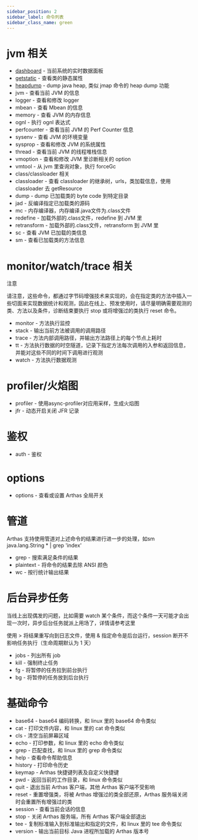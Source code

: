 ```yaml
---
sidebar_position: 2
sidebar_label: 命令列表
sidebar_class_name: green
---
```


# jvm 相关
* [dashboard](./dashboard.md) - 当前系统的实时数据面板
* [getstatic](./getstatic.md) - 查看类的静态属性
* [heapdump](./heapdump.md) - dump java heap, 类似 jmap 命令的 heap dump 功能
* jvm - 查看当前 JVM 的信息
* logger - 查看和修改 logger
* mbean - 查看 Mbean 的信息
* memory - 查看 JVM 的内存信息
* ognl - 执行 ognl 表达式
* perfcounter - 查看当前 JVM 的 Perf Counter 信息
* sysenv - 查看 JVM 的环境变量
* sysprop - 查看和修改 JVM 的系统属性
* thread - 查看当前 JVM 的线程堆栈信息
* vmoption - 查看和修改 JVM 里诊断相关的 option
* vmtool - 从 jvm 里查询对象，执行 forceGc
* class/classloader 相关
* classloader - 查看 classloader 的继承树，urls，类加载信息，使用 classloader 去 getResource
* dump - dump 已加载类的 byte code 到特定目录
* jad - 反编译指定已加载类的源码
* mc - 内存编译器，内存编译.java文件为.class文件
* redefine - 加载外部的.class文件，redefine 到 JVM 里
* retransform - 加载外部的.class文件，retransform 到 JVM 里
* sc - 查看 JVM 已加载的类信息
* sm - 查看已加载类的方法信息

# monitor/watch/trace 相关
注意

请注意，这些命令，都通过字节码增强技术来实现的，会在指定类的方法中插入一些切面来实现数据统计和观测，因此在线上、预发使用时，请尽量明确需要观测的类、方法以及条件，诊断结束要执行 stop 或将增强过的类执行 reset 命令。

* monitor - 方法执行监控
* stack - 输出当前方法被调用的调用路径
* trace - 方法内部调用路径，并输出方法路径上的每个节点上耗时
* tt - 方法执行数据的时空隧道，记录下指定方法每次调用的入参和返回信息，并能对这些不同的时间下调用进行观测
* watch - 方法执行数据观测

# profiler/火焰图
* profiler - 使用async-profiler对应用采样，生成火焰图
* jfr - 动态开启关闭 JFR 记录

# 鉴权
* auth - 鉴权

# options
* options - 查看或设置 Arthas 全局开关

# 管道
Arthas 支持使用管道对上述命令的结果进行进一步的处理，如sm java.lang.String * | grep 'index'

* grep - 搜索满足条件的结果
* plaintext - 将命令的结果去除 ANSI 颜色
* wc - 按行统计输出结果

# 后台异步任务
当线上出现偶发的问题，比如需要 watch 某个条件，而这个条件一天可能才会出现一次时，异步后台任务就派上用场了，详情请参考这里

使用 > 将结果重写向到日志文件，使用 & 指定命令是后台运行，session 断开不影响任务执行（生命周期默认为 1 天）
* jobs - 列出所有 job
* kill - 强制终止任务
* fg - 将暂停的任务拉到前台执行
* bg - 将暂停的任务放到后台执行

# 基础命令
* base64 - base64 编码转换，和 linux 里的 base64 命令类似
* cat - 打印文件内容，和 linux 里的 cat 命令类似
* cls - 清空当前屏幕区域
* echo - 打印参数，和 linux 里的 echo 命令类似
* grep - 匹配查找，和 linux 里的 grep 命令类似
* help - 查看命令帮助信息
* history - 打印命令历史
* keymap - Arthas 快捷键列表及自定义快捷键
* pwd - 返回当前的工作目录，和 linux 命令类似
* quit - 退出当前 Arthas 客户端，其他 Arthas 客户端不受影响
* reset - 重置增强类，将被 Arthas 增强过的类全部还原，Arthas 服务端关闭时会重置所有增强过的类
* session - 查看当前会话的信息
* stop - 关闭 Arthas 服务端，所有 Arthas 客户端全部退出
* tee - 复制标准输入到标准输出和指定的文件，和 linux 里的 tee 命令类似
* version - 输出当前目标 Java 进程所加载的 Arthas 版本号